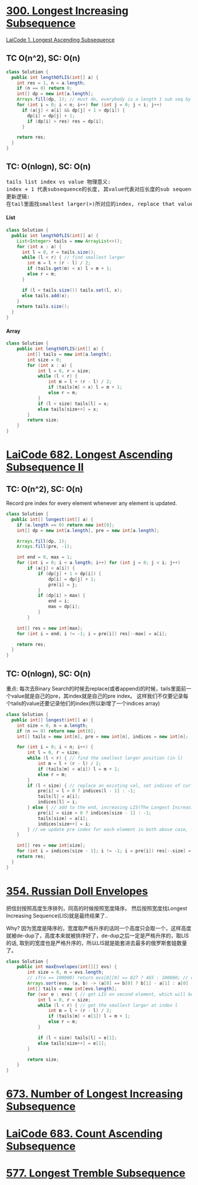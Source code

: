 # [300. Longest Increasing Subsequence](https://leetcode.com/problems/longest-increasing-subsequence/)
[LaiCode 1. Longest Ascending Subsequence](https://app.laicode.io/app/problem/1)
## TC O(n^2), SC: O(n)
```java
class Solution {
  public int lengthOfLIS(int[] a) {
    int res = 1, n = a.length;
    if (n == 0) return 0;
    int[] dp = new int[a.length];
    Arrays.fill(dp, 1); // must do, everybody is a length 1 sub seq by themselves
    for (int i = 0; i < n; i++) for (int j = 0; j < i; j++)
      if (a[j] < a[i] && dp[j] + 1 > dp[i]) {
        dp[i] = dp[j] + 1;
        if (dp[i] > res) res = dp[i];
      }

    return res;
  }
}
```

## TC: O(nlogn), SC: O(n)
<pre>
tails list index vs value 物理意义:
index + 1 代表subsequence的长度, 其value代表对应长度的sub sequence的最小ending value
更新逻辑:
在tail里面找smallest larger(>)所对应的index, replace that value (append if not exist)
</pre>
#### List
```java
class Solution {
  public int lengthOfLIS(int[] a) {
    List<Integer> tails = new ArrayList<>();
    for (int x : a) {
      int l = 0, r = tails.size();
      while (l < r) { // find smallest larger
        int m = l + (r - l) / 2;
        if (tails.get(m) < x) l = m + 1;
        else r = m;
      }

      if (l < tails.size()) tails.set(l, x);
      else tails.add(x);
    }
    return tails.size();
  }
}
```
#### Array
```java
class Solution {
    public int lengthOfLIS(int[] a) {
        int[] tails = new int[a.length];
        int size = 0;
        for (int x : a) {
            int l = 0, r = size;
            while (l < r) {
                int m = l + (r - l) / 2;
                if (tails[m] < x) l = m + 1;
                else r = m;
            }
            if (l < size) tails[l] = x;
            else tails[size++] = x;
        }
        return size;
    }
}
```

# [LaiCode 682. Longest Ascending Subsequence II](https://app.laicode.io/app/problem/682)
## TC: O(n^2), SC: O(n)
Record pre index for every element whenever any element is updated.
```java
class Solution {
  public int[] longest(int[] a) {
    if (a.length == 0) return new int[0];
    int[] dp = new int[a.length], pre = new int[a.length];

    Arrays.fill(dp, 1);
    Arrays.fill(pre, -1);

    int end = 0, max = 1;
    for (int i = 0; i < a.length; i++) for (int j = 0; j < i; j++)
        if (a[j] < a[i]) {
            if (dp[j] + 1 > dp[i]) {
                dp[i] = dp[j] + 1;
                pre[i] = j;
            }
            if (dp[i] > max) {
                end = i;
                max = dp[i];
            }
        }

    int[] res = new int[max];
    for (int i = end; i != -1; i = pre[i]) res[--max] = a[i];

    return res;
  }
}
```
## TC: O(nlogn), SC: O(n)
重点: 每次去Binary Search的时候去replace(或者append)的时候，tails里面前一个value就是自己的pre，其index就是自己的pre index。
这样我们不仅要记录每个tails的value还要记录他们的index(所以新增了一个indices array)
```java
class Solution {
  public int[] longest(int[] a) {
    int size = 0, n = a.length;
    if (n == 0) return new int[0];
    int[] tails = new int[n], pre = new int[n], indices = new int[n];

    for (int i = 0; i < n; i++) {
        int l = 0, r = size;
        while (l < r) { // find the smallest larger position (in l)
            int m = l + (r - l) / 2;
            if (tails[m] < a[i]) l = m + 1;
            else r = m;
        }
        if (l < size) { // replace an existing val, set indices of cur end value
            pre[i] = l > 0 ? indices[l - 1] : -1;
            tails[l] = a[i];
            indices[l] = i;
        } else { // add to the end, increasing LIS(The Longest Increasing Subsequence) by 1
            pre[i] = size > 0 ? indices[size - 1] : -1;
            tails[size] = a[i];
            indices[size++] = i;
        } // we update pre index for each element in both above case, -1 means this guy has no pre
    }

    int[] res = new int[size];
    for (int i = indices[size - 1]; i != -1; i = pre[i]) res[--size] = a[i];
    return res;
  }
}
```
# [354. Russian Doll Envelopes](https://leetcode.com/problems/russian-doll-envelopes/)
把信封按照高度生序排列，同高的时候按照宽度降序。
然后按照宽度找Longest Increasing Sequence(LIS)就是最终结果了..

Why?
因为宽度是降序的，宽度取严格升序的话同一个高度只会取一个，这样高度就被de-dup了，高度本来就被排序好了，de-dup之后一定是严格升序的，取LIS的话, 取到的宽度也是严格升序的，所以LIS就是能套进去最多的俄罗斯套娃数量了。
```java
class Solution {
    public int maxEnvelopes(int[][] evs) {
        int size = 0, n = evs.length;
        // if(n == 100000) return evs[0][0] == 827 ? 465 : 100000; // cheating
        Arrays.sort(evs, (a, b) -> (a[0] == b[0] ? b[1] - a[1] : a[0] - b[0]));
        int[] tails = new int[evs.length];
        for (var e : evs) { // get LIS on second element, which will be size of tails
            int l = 0, r = size;
            while (l < r) { // get the smallest larger at index l
                int m = l + (r - l) / 2;
                if (tails[m] < e[1]) l = m + 1;
                else r = m;
            }

            if (l < size) tails[l] = e[1];
            else tails[size++] = e[1];
        }

        return size;
    }
}
```
# [673. Number of Longest Increasing Subsequence](https://leetcode.com/problems/number-of-longest-increasing-subsequence/)

# [LaiCode 683. Count Ascending Subsequence](https://app.laicode.io/app/problem/683)

# [577. Longest Tremble Subsequence](https://app.laicode.io/app/problem/577)

